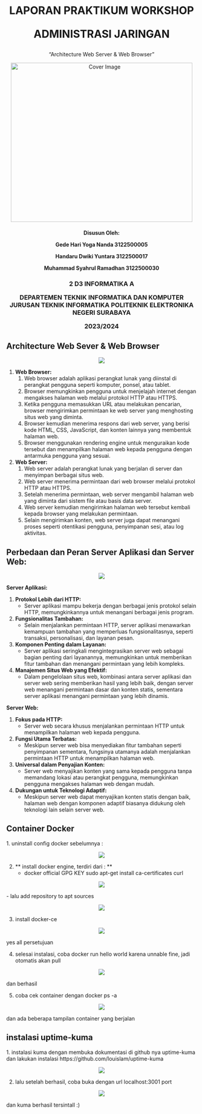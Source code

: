 <h1 align="center">
LAPORAN PRAKTIKUM WORKSHOP

**ADMINISTRASI JARINGAN**
</h1>
<p align="center">
“Architecture Web Server & Web Browser”
</p>

<p align="center">
    <img src="/img/covernobg.png" alt="Cover Image" width="480" height="420">
</p>

<h4 align="center">

Disusun Oleh:

**Gede Hari Yoga Nanda  					3122500005**

**Handaru Dwiki Yuntara     				3122500017**

**Muhammad Syahrul Ramadhan				3122500030**

</h4>

<h3 align="center">

2 D3 INFORMATIKA A

DEPARTEMEN TEKNIK INFORMATIKA DAN KOMPUTER JURUSAN TEKNIK INFORMATIKA
POLITEKNIK ELEKTRONIKA NEGERI SURABAYA

2023/2024

</h3>

<h2>Architecture Web Sever & Web Browser</h2>

<p align="center">
    <img src="/img/client_server.png" >
</p>

1. **Web Browser:**
   1. Web browser adalah aplikasi perangkat lunak yang diinstal di perangkat pengguna seperti komputer, ponsel, atau tablet.
   2. Browser memungkinkan pengguna untuk menjelajah internet dengan mengakses halaman web melalui protokol HTTP atau HTTPS.
   3. Ketika pengguna memasukkan URL atau melakukan pencarian, browser mengirimkan permintaan ke web server yang menghosting situs web yang diminta.
   4. Browser kemudian menerima respons dari web server, yang berisi kode HTML, CSS, JavaScript, dan konten lainnya yang membentuk halaman web.
   5. Browser menggunakan rendering engine untuk menguraikan kode tersebut dan menampilkan halaman web kepada pengguna dengan antarmuka pengguna yang sesuai.
2. **Web Server:**
   1. Web server adalah perangkat lunak yang berjalan di server dan menyimpan berbagai situs web.
   2. Web server menerima permintaan dari web browser melalui protokol HTTP atau HTTPS.
   3. Setelah menerima permintaan, web server mengambil halaman web yang diminta dari sistem file atau basis data server.
   4. Web server kemudian mengirimkan halaman web tersebut kembali kepada browser yang melakukan permintaan.
   5. Selain mengirimkan konten, web server juga dapat menangani proses seperti otentikasi pengguna, penyimpanan sesi, atau log aktivitas.

<h2>Perbedaan dan Peran Server Aplikasi dan Server Web:</h2>
<p align="center">
    <img src="/img/docker.jpg">
</p>

**Server Aplikasi:**
1. **Protokol Lebih dari HTTP:** 
   - Server aplikasi mampu bekerja dengan berbagai jenis protokol selain HTTP, memungkinkannya untuk menangani berbagai jenis program.
2. **Fungsionalitas Tambahan:** 
   - Selain menjalankan permintaan HTTP, server aplikasi menawarkan kemampuan tambahan yang memperluas fungsionalitasnya, seperti transaksi, personalisasi, dan layanan pesan.
3. **Komponen Penting dalam Layanan:** 
   - Server aplikasi seringkali mengintegrasikan server web sebagai bagian penting dari layanannya, memungkinkan untuk memberikan fitur tambahan dan menangani permintaan yang lebih kompleks.
4. **Manajemen Situs Web yang Efektif:** 
   - Dalam pengelolaan situs web, kombinasi antara server aplikasi dan server web sering memberikan hasil yang lebih baik, dengan server web menangani permintaan dasar dan konten statis, sementara server aplikasi menangani permintaan yang lebih dinamis.

**Server Web:**
1. **Fokus pada HTTP:** 
   - Server web secara khusus menjalankan permintaan HTTP untuk menampilkan halaman web kepada pengguna.
2. **Fungsi Utama Terbatas:** 
   - Meskipun server web bisa menyediakan fitur tambahan seperti penyimpanan sementara, fungsinya utamanya adalah menjalankan permintaan HTTP untuk menampilkan halaman web.
3. **Universal dalam Penyajian Konten:** 
   - Server web menyajikan konten yang sama kepada pengguna tanpa memandang lokasi atau perangkat pengguna, memungkinkan pengguna mengakses halaman web dengan mudah.
4. **Dukungan untuk Teknologi Adaptif:** 
   - Meskipun server web dapat menyajikan konten statis dengan baik, halaman web dengan komponen adaptif biasanya didukung oleh teknologi lain selain server web.
  

<h2>Container Docker</h2>
1. uninstall config docker sebelumnya : 
<p align="center">
    <img src="/img/jar1.png">
</p>

2. ** install docker engine, terdiri dari : **
   - docker official GPG KEY
   sudo apt-get install ca-certificates curl
<p align="center">
    <img src="/img/jar2.png">
</p>
   - lalu add repository to apt sources 
<p align="center">
    <img src="/img/jar3.png">
</p>


3. install docker-ce
<p align="center">
    <img src="/img/jar4.png">
</p>
yes all persetujuan 

4. selesai instalasi, coba docker run hello world
   karena unnable fine, jadi otomatis akan pull
<p align="center">
    <img src="/img/jar5.png">
</p>

dan berhasil 

5. coba cek container dengan docker ps -a
<p align="center">
    <img src="/img/jar6.png">
</p>

dan ada beberapa tampilan container yang berjalan 

<h2>instalasi uptime-kuma</h2>
1. instalasi kuma dengan membuka dokumentasi di github nya uptime-kuma dan lakukan instalasi 
https://github.com/louislam/uptime-kuma

<p align="center">
    <img src="/img/jar7puma.png">
</p>


2. lalu setelah berhasil, coba buka dengan url localhost:3001 port
<p align="center">
    <img src="/img/jar8success.png">
</p>

dan kuma berhasil tersintall :)
  

